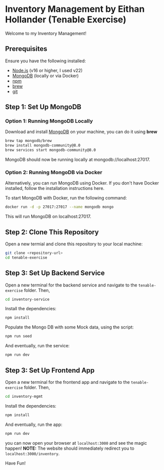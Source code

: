 # Inventory Management by Eithan Hollander (Tenable Exercise)
Welcome to my Inventory Management!

## Prerequisites

Ensure you have the following installed:

- [Node.js](https://nodejs.org/) (v16 or higher, I used v22)
- [MongoDB](https://www.mongodb.com/try/download/community) (locally or via Docker)
- [npm](https://www.npmjs.com/get-npm)
- [brew](https://brew.sh/)
- [git](https://git-scm.com/downloads/mac)

## Step 1: Set Up MongoDB

### Option 1: Running MongoDB Locally

Download and install [MongoDB](https://www.mongodb.com/try/download/community) on your machine, you can do it using **brew**
```bash
brew tap mongodb/brew
brew install mongodb-community@8.0
brew services start mongodb-community@8.0
```
MongoDB should now be running locally at mongodb://localhost:27017.

### Option 2: Running MongoDB via Docker
Alternatively, you can run MongoDB using Docker. If you don't have Docker installed, follow the installation instructions here.

To start MongoDB with Docker, run the following command:

```bash
docker run -d -p 27017:27017 --name mongodb mongo
```

This will run MongoDB on localhost:27017.

## Step 2: Clone This Repository

Open a new termial and clone this repository to your local machine:

```bash
git clone <repository-url>
cd tenable-exercise
```

## Step 3: Set Up Backend Service

Open a new terminal for the backend service and navigate to the `tenable-exercise` folder.
Then,

```bash
cd inventory-service
```

Install the dependencies:

```bash
npm install
```

Populate the Mongo DB with some Mock data, using the script:

```bash
npm run seed
```

And eventually, run the service:

```bash
npm run dev
```

## Step 3: Set Up Frontend App

Open a new terminal for the frontend app and navigate to the `tenable-exercise` folder.
Then,

```bash
cd inventory-mgmt
```

Install the dependencies:

```bash
npm install
```

And eventually, run the app:

```bash
npm run dev
```

you can now open your browser at `localhost:3000` and see the magic happen!
**NOTE:** The website should immediately redirect you to `localhost:3000/inventory`.


Have Fun!